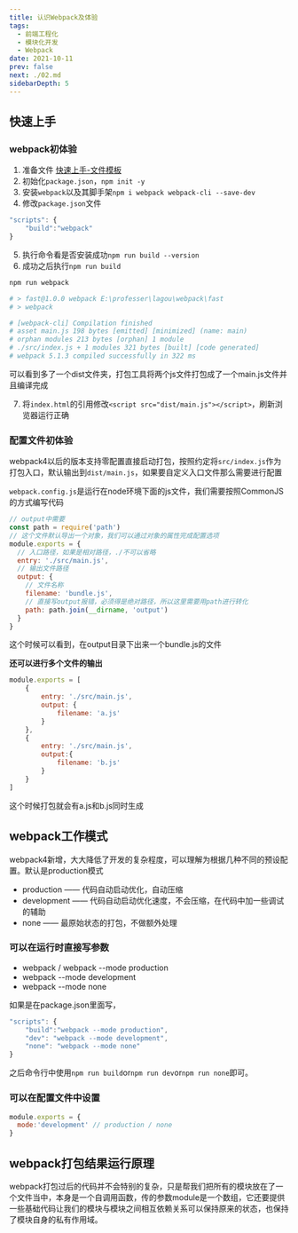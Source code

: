 ```yaml
---
title: 认识Webpack及体验
tags: 
  - 前端工程化
  - 模块化开发
  - Webpack
date: 2021-10-11
prev: false
next: ./02.md
sidebarDepth: 5
---
```


## 快速上手
### webpack初体验
1. 准备文件 [快速上手-文件模板](https://github.com/a1burning/demofiles/tree/master/webpack-start-temp)
2. 初始化`package.json`，`npm init -y`
3. 安装`webpack`以及其脚手架`npm i webpack webpack-cli --save-dev`
4. 修改`package.json`文件

```js
"scripts": {
    "build":"webpack"
}
```
5. 执行命令看是否安装成功`npm run build --version`
6. 成功之后执行`npm run build`

```bash
npm run webpack

# > fast@1.0.0 webpack E:\professer\lagou\webpack\fast
# > webpack

# [webpack-cli] Compilation finished
# asset main.js 198 bytes [emitted] [minimized] (name: main)
# orphan modules 213 bytes [orphan] 1 module
# ./src/index.js + 1 modules 321 bytes [built] [code generated]
# webpack 5.1.3 compiled successfully in 322 ms
```
可以看到多了一个dist文件夹，打包工具将两个js文件打包成了一个main.js文件并且编译完成

7. 将`index.html`的引用修改`<script src="dist/main.js"></script>`，刷新浏览器运行正确

### 配置文件初体验

webpack4以后的版本支持零配置直接启动打包，按照约定将`src/index.js`作为打包入口，默认输出到`dist/main.js`，如果要自定义入口文件那么需要进行配置

`webpack.config.js`是运行在node环境下面的js文件，我们需要按照CommonJS的方式编写代码

```js
// output中需要
const path = require('path')
// 这个文件默认导出一个对象，我们可以通过对象的属性完成配置选项
module.exports = {
  // 入口路径，如果是相对路径，./不可以省略
  entry: './src/main.js',
  // 输出文件路径
  output: {
    // 文件名称
    filename: 'bundle.js',
    // 直接写output报错，必须得是绝对路径，所以这里需要用path进行转化
    path: path.join(__dirname, 'output')
  }
}
```
这个时候可以看到，在output目录下出来一个bundle.js的文件

**还可以进行多个文件的输出** 
```js
module.exports = [
	{
		entry: './src/main.js',
		output: {
			filename: 'a.js'
		}
	},
	{
		entry: './src/main.js',
		output:{
			filename: 'b.js'
		}
	}
]
```
这个时候打包就会有a.js和b.js同时生成

## webpack工作模式
webpack4新增，大大降低了开发的复杂程度，可以理解为根据几种不同的预设配置。默认是production模式

- production —— 代码自动启动优化，自动压缩
- development —— 代码自动启动优化速度，不会压缩，在代码中加一些调试的辅助
- none —— 最原始状态的打包，不做额外处理

### 可以在运行时直接写参数
- webpack / webpack --mode production 
- webpack --mode development
- webpack --mode none

如果是在package.json里面写，
```js
"scripts": {
    "build":"webpack --mode production",
    "dev": "webpack --mode development",
    "none": "webpack --mode none"
}
```
之后命令行中使用`npm run build`or`npm run dev`or`npm run none`即可。

### 可以在配置文件中设置
```js
module.exports = {
  mode:'development' // production / none
}
```

## webpack打包结果运行原理
webpack打包过后的代码并不会特别的复杂，只是帮我们把所有的模块放在了一个文件当中，本身是一个自调用函数，传的参数module是一个数组，它还要提供一些基础代码让我们的模块与模块之间相互依赖关系可以保持原来的状态，也保持了模块自身的私有作用域。